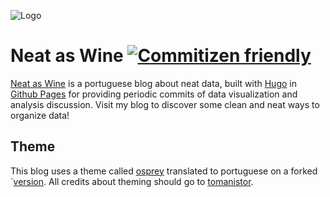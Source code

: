 <!-- markdownlint-disable MD041 -->
![Logo](https://github.com/ddspog/osprey-ptbr/blob/master/static/images/wine-purple.png)
<!-- markdownlint-enable MD041 -->

# Neat as Wine [![Commitizen friendly](https://img.shields.io/badge/commitizen-friendly-brightgreen.svg)](http://commitizen.github.io/cz-cli/)

[Neat as Wine](https://ddspog.github.io/neat-as-wine) is a portuguese blog about neat data, built with [Hugo](https://gohugo.io/) in [Github Pages](https://pages.github.com/) for providing periodic commits of data visualization and analysis discussion. Visit my blog to discover some clean and neat ways to organize data!

## Theme

This blog uses a theme called [osprey](https://github.com/tomanistor/osprey) translated to portuguese on a forked ´[version](https://github.com/ddspog/osprey-ptbr). All credits about theming should go to [tomanistor](https://tomanistor.com/).